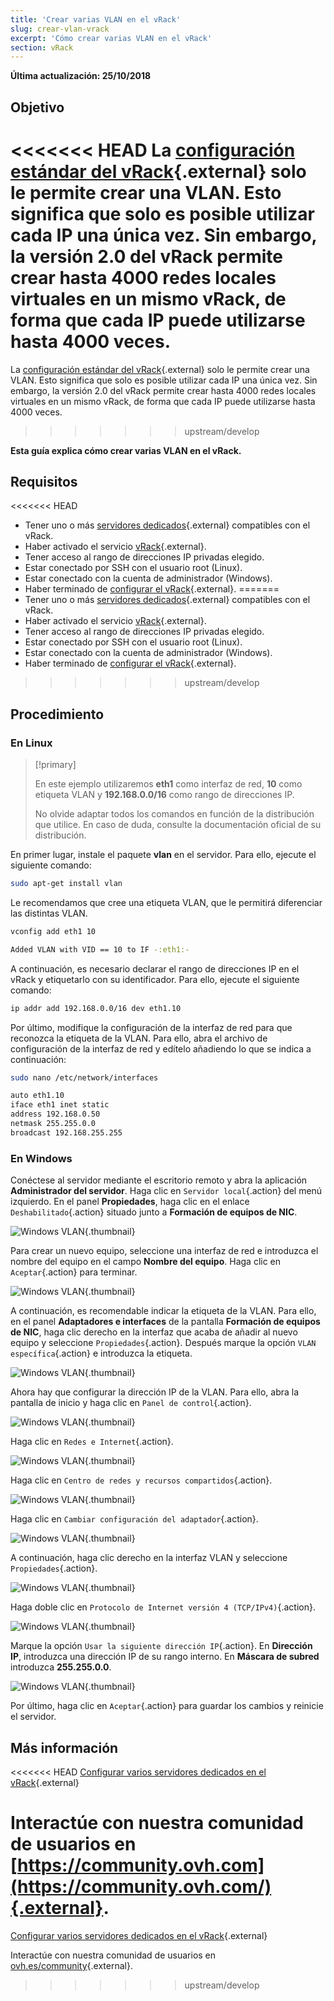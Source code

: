 ```yaml
---
title: 'Crear varias VLAN en el vRack'
slug: crear-vlan-vrack
excerpt: 'Cómo crear varias VLAN en el vRack'
section: vRack
---
```


**Última actualización: 25/10/2018**

## Objetivo

<<<<<<< HEAD
La [configuración estándar del vRack](../configurar-vrack-en-servidor-dedicado/){.external} solo le permite crear una VLAN. Esto significa que solo es posible utilizar cada IP una única vez. Sin embargo, la versión 2.0 del vRack permite crear hasta 4000 redes locales virtuales en un mismo vRack, de forma que cada IP puede utilizarse hasta 4000 veces.
=======
La [configuración estándar del vRack](https://docs.ovh.com/es/dedicated/configurar-vrack-en-servidor-dedicado/){.external} solo le permite crear una VLAN. Esto significa que solo es posible utilizar cada IP una única vez. Sin embargo, la versión 2.0 del vRack permite crear hasta 4000 redes locales virtuales en un mismo vRack, de forma que cada IP puede utilizarse hasta 4000 veces.
>>>>>>> upstream/develop

**Esta guía explica cómo crear varias VLAN en el vRack.**


## Requisitos

<<<<<<< HEAD
- Tener uno o más [servidores dedicados](https://www.ovh.com/world/es/servidores_dedicados/){.external} compatibles con el vRack.
- Haber activado el servicio [vRack](https://www.ovh.com/world/es/soluciones/vrack/){.external}.
- Tener acceso al rango de direcciones IP privadas elegido.
- Estar conectado por SSH con el usuario root (Linux).
- Estar conectado con la cuenta de administrador (Windows).
- Haber terminado de [configurar el vRack](../configurar-vrack-en-servidor-dedicado/){.external}.
=======
- Tener uno o más [servidores dedicados](https://www.ovh.es/servidores_dedicados/){.external} compatibles con el vRack.
- Haber activado el servicio [vRack](https://www.ovh.es/soluciones/vrack/){.external}.
- Tener acceso al rango de direcciones IP privadas elegido.
- Estar conectado por SSH con el usuario root (Linux).
- Estar conectado con la cuenta de administrador (Windows).
- Haber terminado de [configurar el vRack](https://docs.ovh.com/es/dedicated/configurar-vrack-en-servidor-dedicado/){.external}.
>>>>>>> upstream/develop


## Procedimiento

### En Linux

> [!primary]
>
> En este ejemplo utilizaremos **eth1** como interfaz de red, **10** como etiqueta VLAN y **192.168.0.0/16** como rango de direcciones IP. 
>
> No olvide adaptar todos los comandos en función de la distribución que utilice. En caso de duda, consulte la documentación oficial de su distribución.
>

En primer lugar, instale el paquete **vlan** en el servidor. Para ello, ejecute el siguiente comando:

```sh
sudo apt-get install vlan
```

Le recomendamos que cree una etiqueta VLAN, que le permitirá diferenciar las distintas VLAN.

```sh
vconfig add eth1 10

Added VLAN with VID == 10 to IF -:eth1:-
```

A continuación, es necesario declarar el rango de direcciones IP en el vRack y etiquetarlo con su identificador. Para ello, ejecute el siguiente comando:

```sh
ip addr add 192.168.0.0/16 dev eth1.10
```

Por último, modifique la configuración de la interfaz de red para que reconozca la etiqueta de la VLAN. Para ello, abra el archivo de configuración de la interfaz de red y edítelo añadiendo lo que se indica a continuación:

```sh
sudo nano /etc/network/interfaces

auto eth1.10
iface eth1 inet static
address 192.168.0.50
netmask 255.255.0.0
broadcast 192.168.255.255
```

### En Windows

Conéctese al servidor mediante el escritorio remoto y abra la aplicación **Administrador del servidor**. Haga clic en `Servidor local`{.action} del menú izquierdo. En el panel **Propiedades**, haga clic en el enlace `Deshabilitado`{.action} situado junto a **Formación de equipos de NIC**.

![Windows VLAN](images/vrack2-windows-01.png){.thumbnail}

Para crear un nuevo equipo, seleccione una interfaz de red e introduzca el nombre del equipo en el campo **Nombre del equipo**. Haga clic en `Aceptar`{.action} para terminar.

![Windows VLAN](images/vrack2-windows-02.png){.thumbnail}

A continuación, es recomendable indicar la etiqueta de la VLAN. Para ello, en el panel **Adaptadores e interfaces** de la pantalla **Formación de equipos de NIC**, haga clic derecho en la interfaz que acaba de añadir al nuevo equipo y seleccione `Propiedades`{.action}. Después marque la opción `VLAN específica`{.action} e introduzca la etiqueta.

![Windows VLAN](images/vrack2-windows-03.png){.thumbnail}

Ahora hay que configurar la dirección IP de la VLAN. Para ello, abra la pantalla de inicio y haga clic en `Panel de control`{.action}.

![Windows VLAN](images/vrack2-windows-04.png){.thumbnail}

Haga clic en `Redes e Internet`{.action}.

![Windows VLAN](images/vrack2-windows-05.png){.thumbnail}

Haga clic en `Centro de redes y recursos compartidos`{.action}.

![Windows VLAN](images/vrack2-windows-06.png){.thumbnail}

Haga clic en `Cambiar configuración del adaptador`{.action}.

![Windows VLAN](images/vrack2-windows-07.png){.thumbnail}

A continuación, haga clic derecho en la interfaz VLAN y seleccione `Propiedades`{.action}.

![Windows VLAN](images/vrack2-windows-08.png){.thumbnail}

Haga doble clic en `Protocolo de Internet versión 4 (TCP/IPv4)`{.action}.

![Windows VLAN](images/vrack2-windows-09.png){.thumbnail}

Marque la opción `Usar la siguiente dirección IP`{.action}. En **Dirección IP**, introduzca una dirección IP de su rango interno. En **Máscara de subred** introduzca **255.255.0.0**.

![Windows VLAN](images/vrack2-windows-10.png){.thumbnail}

Por último, haga clic en `Aceptar`{.action} para guardar los cambios y reinicie el servidor.

## Más información

<<<<<<< HEAD
[Configurar varios servidores dedicados en el vRack](../configurar-vrack-en-servidor-dedicado/){.external}

Interactúe con nuestra comunidad de usuarios en [https://community.ovh.com](https://community.ovh.com/){.external}.
=======
[Configurar varios servidores dedicados en el vRack](https://docs.ovh.com/es/dedicated/configurar-vrack-en-servidor-dedicado/){.external}

Interactúe con nuestra comunidad de usuarios en [ovh.es/community](https://www.ovh.es/community/){.external}.
>>>>>>> upstream/develop
